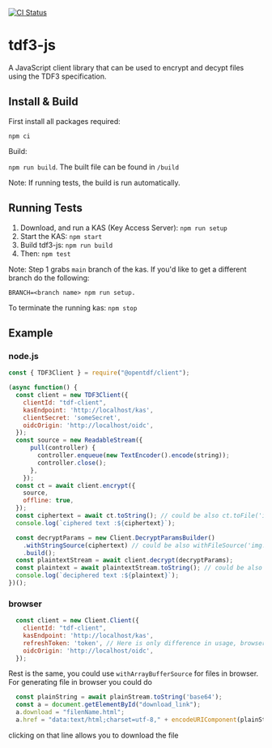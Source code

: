 [![CI Status](https://github.com/opentdf/tdf3-js/actions/workflows/build.yaml/badge.svg)](https://github.com/opentdf/tdf3-js/actions/workflows/build.yaml)

# tdf3-js

A JavaScript client library that can be used to encrypt and decypt files using the TDF3
specification.

## Install & Build

First install all packages required:

`npm ci`

Build:

`npm run build`. The built file can be found in `/build`

Note: If running tests, the build is run automatically.

## Running Tests

1. Download, and run a KAS (Key Access Server): `npm run setup`
1. Start the KAS: `npm start`
1. Build tdf3-js: `npm run build`
1. Then: `npm test`

Note: Step 1 grabs `main` branch of the kas. If you'd like to get a different branch do the
following:

`BRANCH=<branch name> npm run setup.`

To terminate the running kas: `npm stop`

## Example
### node.js

```js
const { TDF3Client } = require("@opentdf/client");

(async function() {
  const client = new TDF3Client({
    clientId: "tdf-client",
    kasEndpoint: 'http://localhost/kas',
    clientSecret: 'someSecret',
    oidcOrigin: 'http://localhost/oidc',
  });
  const source = new ReadableStream({
      pull(controller) {
        controller.enqueue(new TextEncoder().encode(string));
        controller.close();
      },
    });
  const ct = await client.encrypt({
    source,
    offline: true,
  });
  const ciphertext = await ct.toString(); // could be also ct.toFile('img.jpg.html')
  console.log(`ciphered text :${ciphertext}`);

  const decryptParams = new Client.DecryptParamsBuilder()
    .withStringSource(ciphertext) // could be also withFileSource('img.jpg.html')
    .build();
  const plaintextStream = await client.decrypt(decryptParams);
  const plaintext = await plaintextStream.toString(); // could be also ct.toFile('img.jpg');
  console.log(`deciphered text :${plaintext}`);
})();
```

### browser
```js
  const client = new Client.Client({
    clientId: "tdf-client",
    kasEndpoint: 'http://localhost/kas',
    refreshToken: 'token', // Here is only difference in usage, browser build needs oidc tocken
    oidcOrigin: 'http://localhost/oidc',
  });
```
Rest is the same, you could use `withArrayBufferSource` for files in browser. For generating file in browser you could do
```js
  const plainString = await plainStream.toString('base64');
  const a = document.getElementById("download_link");
  a.download = "filenName.html";
  a.href = "data:text/html;charset=utf-8," + encodeURIComponent(plainString);
```

clicking on that line allows you to download the file
